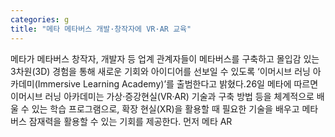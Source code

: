 ```yaml
---
categories: g
title: "메타 메타버스 개발·창작자에 VR·AR 교육"
---
```

메타가 메타버스 창작자, 개발자 등 업계 관계자들이 메타버스를 구축하고 몰입감 있는 3차원(3D) 경험을 통해 새로운 기회와 아이디어를 선보일 수 있도록 ‘이머시브 러닝 아카데미(Immersive Learning Academy)’를 출범한다고 밝혔다.26일 메타에 따르면 이머시브 러닝 아카데미는 가상·증강현실(VR·AR) 기술과 구축 방법 등을 체계적으로 배울 수 있는 학습 프로그램으로, 확장 현실(XR)을 활용할 때 필요한 기술을 배우고 메타버스 잠재력을 활용할 수 있는 기회를 제공한다.																먼저 메타 AR